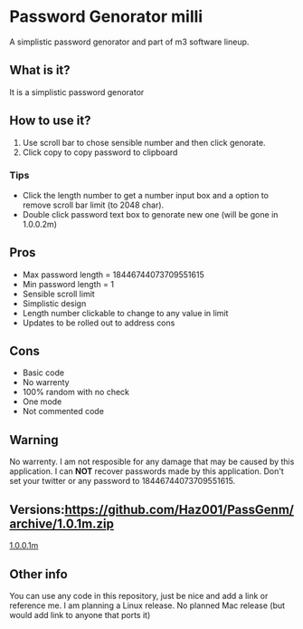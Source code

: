 # Password Genorator milli
A simplistic password genorator and part of m3 software lineup.
## What is it?
It is a simplistic password genorator
## How to use it?
1. Use scroll bar to chose sensible number and then click genorate.
2. Click copy to copy password to clipboard
### Tips
- Click the length number to get a number input box and a option to remove scroll bar limit (to 2048 char).
- Double click password text box to genorate new one (will be gone in 1.0.0.2m)
## Pros
- Max password length = 18446744073709551615
- Min password length = 1
- Sensible scroll limit
- Simplistic design
- Length number clickable to change to any value in limit
- Updates to be rolled out to address cons
## Cons
- Basic code
- No warrenty
- 100% random with no check
- One mode
- Not commented code
## Warning
No warrenty.
I am not resposible for any damage that may be caused by this application.
I can <b>NOT</b> recover passwords made by this application.
Don't set your twitter or any password to 18446744073709551615.
## Versions:https://github.com/Haz001/PassGenm/archive/1.0.1m.zip
<a href="https://github.com/Haz001/PassGenm/releases/download/1.0.1m/passgen1.exe">1.0.0.1m</a>
## Other info
You can use any code in this repository, just be nice and add a link or reference me.
I am planning a Linux release.
No planned Mac release (but would add link to anyone that ports it)
